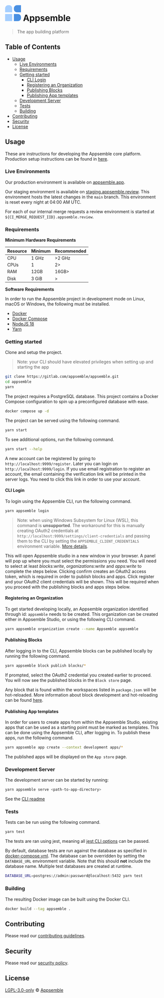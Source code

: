 # ![](config/assets/logo.svg) Appsemble

> The app building platform

## Table of Contents

- [Usage](#usage)
  - [Live Environments](#live-environments)
  - [Requirements](#requirements)
  - [Getting started](#getting-started)
    - [CLI Login](#cli-login)
    - [Registering an Organization](#registering-an-organization)
    - [Publishing Blocks](#publishing-blocks)
    - [Publishing App templates](#publishing-app-templates)
  - [Development Server](#development-server)
  - [Tests](#tests)
  - [Building](#building)
- [Contributing](#contributing)
- [Security](#security)
- [License](#license)

## Usage

These are instructions for developing the Appsemble core platform. Production setup instructions can
be found in [here](packages/studio/pages/docs/docs/05-deployment/helm.md).

### Live Environments

Our production environment is available on [appsemble.app](https://appsemble.app).

Our staging environment is available on
[staging.appsemble.review](https://staging.appsemble.review). This environment hosts the latest
changes in the `main` branch. This environment is reset every night at 04:00 AM UTC.

For each of our internal merge requests a review environment is started at
`${CI_MERGE_REQUEST_IID}.appsemble.review`.

### Requirements

**Minimum Hardware Requirements**

| Resource | Minimum | Recommended |
| -------- | ------- | ----------- |
| CPU      | 1 GHz   | >2 GHz      |
| CPUs     | 1       | 2>          |
| RAM      | 12GB    | 16GB>       |
| Disk     | 3 GiB   | >           |

**Software Requirements**

In order to run the Appsemble project in development mode on Linux, macOS or Windows, the following
must be installed.

- [Docker][]
- [Docker Compose][]
- [NodeJS 18][nodejs]
- [Yarn][]

### Getting started

Clone and setup the project.

> Note: your CLI should have elevated privileges when setting up and starting the app

```sh
git clone https://gitlab.com/appsemble/appsemble.git
cd appsemble
yarn
```

The project requires a PostgreSQL database. This project contains a Docker Compose configuration to
spin up a preconfigured database with ease.

```sh
docker compose up -d
```

The project can be served using the following command.

```sh
yarn start
```

To see additional options, run the following command.

```sh
yarn start --help
```

A new account can be registered by going to `http://localhost:9999/register`. Later you can login on
`http://localhost:9999/login`. If you use email registration to register an account, the email
containing the verification link will be printed in the server logs. You need to click this link in
order to use your account.

#### CLI Login

To login using the Appsemble CLI, run the following command.

```sh
yarn appsemble login
```

> Note: when using Windows Subsystem for Linux (WSL), this command is **unsupported**. The
> workaround for this is manually creating OAuth2 credentials at
> `http://localhost:9999/settings/client-credentials` and passing them to the CLI by setting the
> `APPSEMBLE_CLIENT_CREDENTIALS` environment variable.
> [More details](https://gitlab.com/appsemble/appsemble/-/issues/958#note_1299145503).

This will open Appsemble studio in a new window in your browser. A panel will pop up where you must
select the permissions you need. You will need to select at least _blocks:write_,
_organizations:write_ and _apps:write_ to complete the steps below. Clicking confirm creates an
OAuth2 access token, which is required in order to publish blocks and apps. Click register and your
OAuth2 client credentials will be shown. This will be required when you proceed with the publishing
blocks and apps steps below.

#### Registering an Organization

To get started developing locally, an Appsemble organization identified through id: `appsemble`
needs to be created. This organization can be created either in Appsemble Studio, or using the
following CLI command.

```sh
yarn appsemble organization create --name Appsemble appsemble
```

#### Publishing Blocks

After logging in to the CLI, Appsemble blocks can be published locally by running the following
command.

```sh
yarn appsemble block publish blocks/*
```

If prompted, select the OAuth2 credential you created earlier to proceed. You will now see the
published blocks in the `Block store` page.

Any block that is found within the workspaces listed in `package.json` will be hot-reloaded. More
information about block development and hot-reloading can be found
[here](https://appsemble.app/docs/development/developing-blocks).

#### Publishing App templates

In order for users to create apps from within the Appsemble Studio, existing apps that can be used
as a starting point must be marked as templates. This can be done using the Appsemble CLI, after
logging in. To publish these apps, run the following command.

```sh
yarn appsemble app create --context development apps/*
```

The published apps will be displayed on the `App store` page.

### Development Server

The development server can be started by running:

```sh
yarn appsemble serve <path-to-app-directory>
```

See the [CLI readme](packages/cli/README.md#development-server)

### Tests

Tests can be run using the following command.

```sh
yarn test
```

The tests are ran using jest, meaning all [jest CLI options][] can be passed.

By default, database tests are run against the database as specified in
[docker-compose.yml](docker-compose.yml). The database can be overridden by setting the
`DATABASE_URL` environment variable. Note that this should **not** include the database name.
Multiple test databases are created at runtime.

```sh
DATABASE_URL=postgres://admin:password@localhost:5432 yarn test
```

### Building

The resulting Docker image can be built using the Docker CLI.

```sh
docker build --tag appsemble .
```

## Contributing

Please read our [contributing guidelines](./CONTRIBUTING.md).

## Security

Please read our [security policy](./SECURITY.md).

## License

[LGPL-3.0-only](./LICENSE.md) © [Appsemble](https://appsemble.com)

[docker]: https://docker.com
[docker compose]: https://docs.docker.com/compose
[jest cli options]: https://jestjs.io/docs/en/cli
[nodejs]: https://nodejs.org
[yarn]: https://yarnpkg.com
